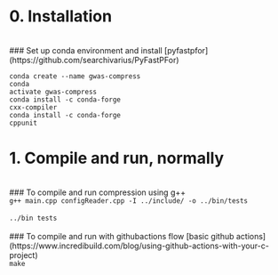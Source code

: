 # 0. Installation
<br>
### Set up conda environment and install [pyfastpfor](https://github.com/searchivarius/PyFastPFor)<br>

<code>conda create --name gwas-compress</code><br>
<code>conda activate gwas-compress</code><br>
<code>conda install -c conda-forge cxx-compiler</code><br>
<code>conda install -c conda-forge cppunit</code><br>

# 1. Compile and run, normally
<br>
### To compile and run compression using g++<br>
<code>g++ main.cpp configReader.cpp -I ../include/ -o ../bin/tests</code><br>
<br>
<code>../bin tests</code><br>
<br>
### To compile and run with githubactions flow [basic github actions](https://www.incredibuild.com/blog/using-github-actions-with-your-c-project)
<br>
<code>make</code><br>
